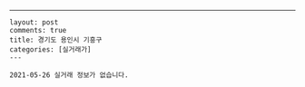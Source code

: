 ---
    layout: post
    comments: true
    title: 경기도 용인시 기흥구
    categories: [실거래가]
    ---

    2021-05-26 실거래 정보가 없습니다.

    